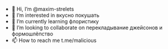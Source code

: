 - 👋 Hi, I’m @maxim-strelets
- 👀 I’m interested in вкусно покушать
- 🌱 I’m currently learning флористику
- 💞️ I’m looking to collaborate on перекладывание джейсонов и формошлёпство
- 📫 How to reach me t.me/malicious

<!---
maxim-strelets/maxim-strelets is a ✨ special ✨ repository because its `README.md` (this file) appears on your GitHub profile.
You can click the Preview link to take a look at your changes.
--->
